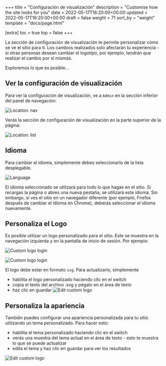 +++
title = "Configuración de visualización"
description = "Customise how the site looks for you"
date = 2022-05-17T16:20:00+00:00
updated = 2022-05-17T16:20:00+00:00
draft = false
weight = 71
sort_by = "weight"
template = "docs/page.html"

[extra]
toc = true
top = false
+++

La sección de configuración de visualización te permite personalizar cómo se ve el sitio para ti. Los cambios realizados solo afectarán tu experiencia - si otras personas desean cambiar el logotipo, por ejemplo, tendrán que realizar el cambio por sí mismas.

Exploremos lo que es posible...

## Ver la configuración de visualización

Para ver la configuración de visualización, ve a `Admin` en la sección inferior del panel de navegación:

![Location: nav](/docs/administration/images/admin_nav.png)

Verás la sección de configuración de visualización en la parte superior de la página:

![Location: list](/docs/administration/images/display_settings.png)


## Idioma

Para cambiar el idioma, simplemente debes seleccionarlo de la lista desplegable.

![Language](/docs/administration/images/change_language.png)

El idioma seleccionado se utilizará para todo lo que hagas en el sitio. Si recargas la página o abres una nueva pestaña, se utilizará este idioma. Sin embargo, si ves el sitio en un navegador diferente (por ejemplo, Firefox después de cambiar el idioma en Chrome), deberás seleccionar el idioma nuevamente.

## Personaliza el Logo

Es posible utilizar un logo personalizado para el sitio. Este se muestra en la navegación izquierda y en la pantalla de inicio de sesión. Por ejemplo:

![Custom logo login](/docs/administration/images/custom_logo_login.png)

![Custom logo login](/docs/administration/images/custom_logo_nav.png)

El logo debe estar en formato `svg`. Para actualizarlo, simplemente 

* habilita el logo personalizado haciendo clic en el switch
* copia el texto del archivo .svg y pégalo en el área de texto
* haz clic en guardar
![Edit custom logo](/docs/administration/images/edit_logo.png)

## Personaliza la apariencia

También puedes configurar una apariencia personalizada para tu sitio utilizando un tema personalizado. Para hacer esto:

* habilita el tema personalizado haciendo clic en el switch
* verás una muestra del tema actual en el área de texto - esto te muestra lo que se puede actualizar
* edita el tema y haz clic en guardar para ver los resultados

![Edit custom logo](/docs/administration/images/edit_theme.png)

